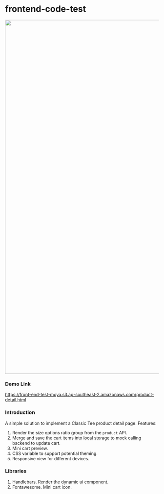 # frontend-code-test
<img width="1159" src="https://github.com/dcinshire-code-test/frontend-code-test/assets/167666123/2d2509fa-cf08-45fc-a675-2f176ea97ca9">

### Demo Link
https://front-end-test-moya.s3.ap-southeast-2.amazonaws.com/product-detail.html

### Introduction
A simple solution to implement a Classic Tee product detail page.
Features:
1. Render the size options ratio group from the `product` API.
2. Merge and save the cart items into local storage to mock calling backend to update cart.
3. Mini cart preview.
4. CSS variable to support potential theming.
5. Responsive view for different devices.

### Libraries
1. Handlebars. Render the dynamic ui component.
2. Fontawesome. Mini cart icon.
